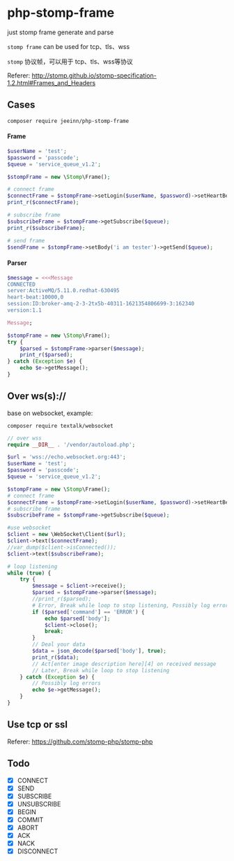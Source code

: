 # php-stomp-frame
just stomp frame generate and parse

`stomp frame` can be used for tcp、tls、wss

`stomp` 协议帧，可以用于 tcp、tls、wss等协议

Referer: http://stomp.github.io/stomp-specification-1.2.html#Frames_and_Headers

## Cases
`composer require jeeinn/php-stomp-frame`

#### Frame

```php
$userName = 'test';
$password = 'passcode';
$queue = 'service_queue_v1.2';

$stompFrame = new \Stomp\Frame();

# connect frame
$connectFrame = $stompFrame->setLogin($userName, $password)->setHeartBeat(0, 10000)->getConnect();
print_r($connectFrame);

# subscribe frame
$subscribeFrame = $stompFrame->getSubscribe($queue);
print_r($subscribeFrame);

# send frame
$sendFrame = $stompFrame->setBody('i am tester')->getSend($queue);
```
#### Parser

```php
$message = <<<Message
CONNECTED
server:ActiveMQ/5.11.0.redhat-630495
heart-beat:10000,0
session:ID:broker-amq-2-3-2tx5b-40311-1621354806699-3:162340
version:1.1

Message;

$stompFrame = new \Stomp\Frame();
try {
    $parsed = $stompFrame->parser($message);
    print_r($parsed);
} catch (Exception $e) {
    echo $e->getMessage();
}
```

## Over ws(s)://

base on websocket, example:

`composer require textalk/websocket`

```php
// over wss
require __DIR__ . '/vendor/autoload.php';

$url = 'wss://echo.websocket.org:443';
$userName = 'test';
$password = 'passcode';
$queue = 'service_queue_v1.2';

$stompFrame = new \Stomp\Frame();
# connect frame
$connectFrame = $stompFrame->setLogin($userName, $password)->setHeartBeat(0, 10000)->getConnect();
# subscribe frame
$subscribeFrame = $stompFrame->getSubscribe($queue);

#use websocket
$client = new \WebSocket\Client($url);
$client->text($connectFrame);
//var_dump($client->isConnected());
$client->text($subscribeFrame);

# loop listening
while (true) {
    try {
        $message = $client->receive();
        $parsed = $stompFrame->parser($message);
        //print_r($parsed);
        # Error, Break while loop to stop listening, Possibly log errors
        if ($parsed['command'] == 'ERROR') {
            echo $parsed['body'];
            $client->close();
            break;
        }
        // Deal your data
        $data = json_decode($parsed['body'], true);
        print_r($data);
        // Act[enter image description here][4] on received message
        // Later, Break while loop to stop listening
    } catch (Exception $e) {
        // Possibly log errors
        echo $e->getMessage();
    }
}
```

## Use tcp or ssl

Referer: https://github.com/stomp-php/stomp-php

## Todo
- [x] CONNECT
- [x] SEND
- [x] SUBSCRIBE
- [x] UNSUBSCRIBE
- [x] BEGIN
- [x] COMMIT
- [x] ABORT
- [x] ACK
- [x] NACK
- [x] DISCONNECT